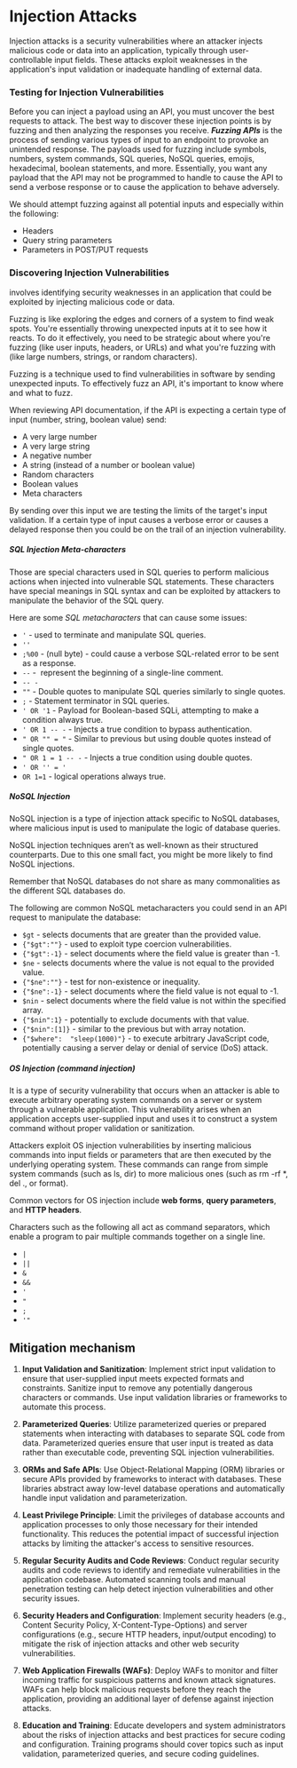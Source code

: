 # Injection Attacks
Injection attacks is a security vulnerabilities where an attacker injects malicious code or data into an application, typically through user-controllable input fields. These attacks exploit weaknesses in the application's input validation or inadequate handling of external data.

### Testing for Injection Vulnerabilities
Before you can inject a payload using an API, you must uncover the best requests to attack. The best way to discover these injection points is by fuzzing and then analyzing the responses you receive. ***Fuzzing APIs*** is the process of sending various types of input to an endpoint to provoke an unintended response. The payloads used for fuzzing include symbols, numbers, system commands, SQL queries, NoSQL queries, emojis, hexadecimal, boolean statements, and more. Essentially, you want any payload that the API may not be programmed to handle to cause the API to send a verbose response or to cause the application to behave adversely.

We should attempt fuzzing against all potential inputs and especially within the following:
- Headers
- Query string parameters
- Parameters in POST/PUT requests

### Discovering Injection Vulnerabilities
involves identifying security weaknesses in an application that could be exploited by injecting malicious code or data.

Fuzzing is like exploring the edges and corners of a system to find weak spots. You're essentially throwing unexpected inputs at it to see how it reacts. To do it effectively, you need to be strategic about where you're fuzzing (like user inputs, headers, or URLs) and what you're fuzzing with (like large numbers, strings, or random characters).

Fuzzing is a technique used to find vulnerabilities in software by sending unexpected inputs. To effectively fuzz an API, it's important to know where and what to fuzz.

When reviewing API documentation, if the API is expecting a certain type of input (number, string, boolean value) send:
- A very large number
- A very large string
- A negative number
- A string (instead of a number or boolean value)
- Random characters
- Boolean values
- Meta characters

By sending over this input we are testing the limits of the target's input validation. If a certain type of input causes a verbose error or causes a delayed response then you could be on the trail of an injection vulnerability.


##### SQL Injection Meta-characters
Those are special characters used in SQL queries to perform malicious actions when injected into vulnerable SQL statements. These characters have special meanings in SQL syntax and can be exploited by attackers to manipulate the behavior of the SQL query.

Here are some *SQL metacharacters* that can cause some issues:
- `'` - used to terminate and manipulate SQL queries.
- `''`
- `;%00` - (null byte) - could cause a verbose SQL-related error to be sent as a response.
- `--` -  represent the beginning of a single-line comment.
- `-- -`
- `""` - Double quotes to manipulate SQL queries similarly to single quotes.
- `;` - Statement terminator in SQL queries.
- `' OR '1` - Payload for Boolean-based SQLi, attempting to make a condition always true.
- `' OR 1 -- -` - Injects a true condition to bypass authentication.
- `" OR "" = "` - Similar to previous but using double quotes instead of single quotes.
- `" OR 1 = 1 -- -` - Injects a true condition using double quotes.
- `' OR '' = '`
- `OR 1=1` - logical operations always true.

##### NoSQL Injection
NoSQL injection is a type of injection attack specific to NoSQL databases, where malicious input is used to manipulate the logic of database queries.

NoSQL injection techniques aren’t as well-known as their structured counterparts. Due to this one small fact, you might be more likely to find NoSQL injections.

Remember that NoSQL databases do not share as many commonalities as the different SQL databases do.

The following are common NoSQL metacharacters you could send in an API request to manipulate the database:

- `$gt` - selects documents that are greater than the provided value.
- `{"$gt":""}` - used to exploit type coercion vulnerabilities.
- `{"$gt":-1}` - select documents where the field value is greater than -1.
- `$ne` - selects documents where the value is not equal to the provided value.
- `{"$ne":""}` - test for non-existence or inequality.
- `{"$ne":-1}` - select documents where the field value is not equal to -1.
- `$nin` - select documents where the field value is not within the specified array.
- `{"$nin":1}` - potentially to exclude documents with that value.
- `{"$nin":[1]}` - similar to the previous but with array notation.
- `{"$where":  "sleep(1000)"}` - to execute arbitrary JavaScript code, potentially causing a server delay or denial of service (DoS) attack.

##### OS Injection (command injection)
It is a type of security vulnerability that occurs when an attacker is able to execute arbitrary operating system commands on a server or system through a vulnerable application. This vulnerability arises when an application accepts user-supplied input and uses it to construct a system command without proper validation or sanitization.

Attackers exploit OS injection vulnerabilities by inserting malicious commands into input fields or parameters that are then executed by the underlying operating system. These commands can range from simple system commands (such as ls, dir) to more malicious ones (such as rm -rf \*, del ., or format).

Common vectors for OS injection include **web forms**, **query parameters**, and **HTTP headers**.

Characters such as the following all act as command separators, which enable a program to pair multiple commands together on a single line.
- `|`
- `||`
- `&`
- `&&`
- `'`
- `"`
- `;`
- `'"`


## Mitigation mechanism

1. **Input Validation and Sanitization**: Implement strict input validation to ensure that user-supplied input meets expected formats and constraints. Sanitize input to remove any potentially dangerous characters or commands. Use input validation libraries or frameworks to automate this process.
    
2. **Parameterized Queries**: Utilize parameterized queries or prepared statements when interacting with databases to separate SQL code from data. Parameterized queries ensure that user input is treated as data rather than executable code, preventing SQL injection vulnerabilities.
    
3. **ORMs and Safe APIs**: Use Object-Relational Mapping (ORM) libraries or secure APIs provided by frameworks to interact with databases. These libraries abstract away low-level database operations and automatically handle input validation and parameterization.
    
4. **Least Privilege Principle**: Limit the privileges of database accounts and application processes to only those necessary for their intended functionality. This reduces the potential impact of successful injection attacks by limiting the attacker's access to sensitive resources.
    
5. **Regular Security Audits and Code Reviews**: Conduct regular security audits and code reviews to identify and remediate vulnerabilities in the application codebase. Automated scanning tools and manual penetration testing can help detect injection vulnerabilities and other security issues.
    
6. **Security Headers and Configuration**: Implement security headers (e.g., Content Security Policy, X-Content-Type-Options) and server configurations (e.g., secure HTTP headers, input/output encoding) to mitigate the risk of injection attacks and other web security vulnerabilities.
    
7. **Web Application Firewalls (WAFs)**: Deploy WAFs to monitor and filter incoming traffic for suspicious patterns and known attack signatures. WAFs can help block malicious requests before they reach the application, providing an additional layer of defense against injection attacks.
    
8. **Education and Training**: Educate developers and system administrators about the risks of injection attacks and best practices for secure coding and configuration. Training programs should cover topics such as input validation, parameterized queries, and secure coding guidelines.


